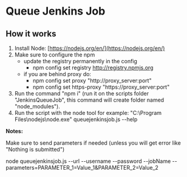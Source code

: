 # Queue Jenkins Job #

## How it works ##
1. Install Node: [https://nodejs.org/en/](https://nodejs.org/en/)
2. Make sure to configure the npm 
	- update the registry permanently in the config
		- npm config set registry http://registry.npmjs.org 
	- if you are behind proxy do:
		- npm config set proxy "http://proxy_server:port" 
		- npm config set https-proxy "https://proxy_server:port" 
3. Run the command "npm i" (run it on the scripts folder "JenkinsQueueJob", this command will create folder named "node_modules").
4. Run the script with the node tool for example: "C:\Program Files\nodejs\node.exe" queuejenkinsjob.js --help

**Notes:**

Make sure to send parameters if needed (unless you will get error like "Nothing is submitted")

node queuejenkinsjob.js --url <Jenkins URL> --username <Username> --password <Password> --jobName <Job Name> --parameters=PARAMETER_1=Value_1&PARAMETER_2=Value_2
